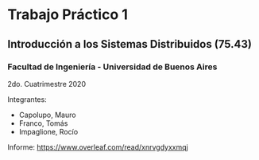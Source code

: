 # Trabajo Práctico 1
## Introducción a los Sistemas Distribuidos (75.43)
### Facultad de Ingeniería - Universidad de Buenos Aires

2do. Cuatrimestre 2020

Integrantes:
- Capolupo, Mauro
- Franco, Tomás
- Impaglione, Rocío

Informe: https://www.overleaf.com/read/xnrvgdyxxmqj
